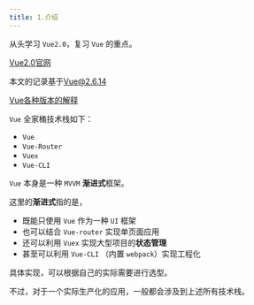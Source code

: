 ```yaml
---
title: 1.介绍
---
```


从头学习 `Vue2.0`，复习 `Vue` 的重点。

[Vue2.0官网](https://cn.vuejs.org/)

本文的记录基于[Vue@2.6.14](https://cdn.jsdelivr.net/npm/vue@2.6.14/dist/)

[Vue各种版本的解释](https://cn.vuejs.org/v2/guide/installation.html#%E5%AF%B9%E4%B8%8D%E5%90%8C%E6%9E%84%E5%BB%BA%E7%89%88%E6%9C%AC%E7%9A%84%E8%A7%A3%E9%87%8A)

`Vue` 全家桶技术栈如下：

- `Vue`
- `Vue-Router`
- `Vuex`
- `Vue-CLI`

`Vue` 本身是一种 `MVVM` **渐进式**框架。

这里的**渐进式**指的是，

- 既能只使用 `Vue` 作为一种 `UI` 框架
- 也可以结合 `Vue-router` 实现单页面应用
- 还可以利用 `Vuex` 实现大型项目的**状态管理**
- 甚至可以利用 `Vue-CLI` （内置 `webpack`）实现工程化

具体实现，可以根据自己的实际需要进行选型。

不过，对于一个实际生产化的应用，一般都会涉及到上述所有技术栈。
